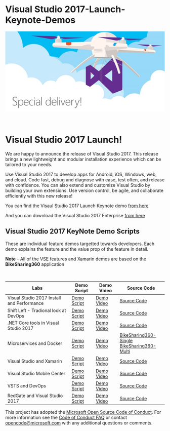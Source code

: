# Visual Studio 2017-Launch-Keynote-Demos

<p align="center">
<img src="vs2017.jpeg"/>
</p>

<br>

# Visual Studio 2017 Launch!
We are happy to announce the release of Visual Studio 2017. This release brings a new lightweight and modular installation experience which can be tailored to your needs.

Use Visual Studio 2017 to develop apps for Android, iOS, Windows, web, and cloud. Code fast, debug and diagnose with ease, test often, and release with confidence. You can also extend and customize Visual Studio by building your own extensions. Use version control, be agile, and collaborate efficiently with this new release!

You can find the Visaul Studio 2017 Launch Keynote demo <a href="https://channel9.msdn.com/Events/Visual-Studio/Visual-Studio-2017-Launch/100">from here</a>

And you can download the Visual Studio 2017 Enterprise <a href="https://www.visualstudio.com/thank-you-downloading-visual-studio/?sku=Enterprise&rel=15">from here</a>

## Visual Studio 2017 KeyNote Demo Scripts

These are individual feature demos targetted towards developers. Each demo explains the feature and the value prop of the feature in detail.

**Note** - All of the VSE features and Xamarin demos are based on the **BikeSharing360** application

<br>

<table><thead>
<tr>
<th>Labs</th>
<th>Demo Script</th>
<th>Demo Video</th>
<th>Source Code</th>

</tr>
</thead><tbody>
<tr>
<td>Visual Studio 2017 Install and Performance</td>
<td><a href="/Installation and better Performance">Demo Script</a></td>
<td><a href="https://channel9.msdn.com/Events/Visual-Studio/Visual-Studio-2017-Launch/100#time=0h15m37s">Demo Video</a></td>
<td><a href="https://github.com/Microsoft/BikeSharing360_Websites">Source Code</a></td>
</tr>
<tr>
<td>Shift Left - Tradional look at DevOps</td>
<td><a href="">Demo Script</a></td>
<td><a href="https://channel9.msdn.com/Events/Visual-Studio/Visual-Studio-2017-Launch/100#time=0h20m32s">Demo Video</a></td>
<td><a href="https://github.com/Microsoft/BikeSharing360_Websites">Source Code</a></td>

</tr>
<tr>
<td>.NET Core tools in Visual Studio 2017</td>
<td><a href="/.NET Core tools in Visual Studio 2017">Demo Script</a></td>
<td><a href="https://channel9.msdn.com/Events/Visual-Studio/Visual-Studio-2017-Launch/100#time=0h34m34s">Demo Video</a></td>
<td><a href="https://github.com/Microsoft/BikeSharing360_Websites">Source Code</a></td>

</tr>
<tr>
<td>Microservices and Docker</td>
<td><a href="/Microservices and Docker">Demo Script</a></td>
<td><a href="https://channel9.msdn.com/Events/Visual-Studio/Visual-Studio-2017-Launch/100#time=0h42m22s">Demo Video</a></td>
<td><a href="https://github.com/SteveLasker/Bikesharing360-Single/" >BikeSharing360-Single</a>
   <br> <a href="https://github.com/SteveLasker/Bikesharing360-Multi/" >BikeSharing360-Multi</a></td>

</tr>
<tr>
<td>Visual Studio and Xamarin</td>
<td><a href="/Xamarin Cycle">Demo Script</a></td>
<td><a href="https://channel9.msdn.com/Events/Visual-Studio/Visual-Studio-2017-Launch/100#time=1h08m15s">Demo Video</a></td>
<td><a href="https://github.com/Microsoft/BikeSharing360_Websites">Source Code</a></td>

</tr>
<tr>
<td>Visual Studio Mobile Center</td>
<td><a href="/Visual Studio Mobile Center">Demo Script</a></td>
<td><a href="https://channel9.msdn.com/Events/Visual-Studio/Visual-Studio-2017-Launch/100#time=1h19m05s">Demo Video</a></td>
<td><a href="https://github.com/Microsoft/BikeSharing360_Websites">Source Code</a></td>

</tr>
<tr>
<td>VSTS and DevOps</td>
<td><a href="/VSTS and DevOps">Demo Script</a></td>
<td><a href="https://channel9.msdn.com/Events/Visual-Studio/Visual-Studio-2017-Launch/100#time=1h37m43s">Demo Video</a></td>
<td><a href="https://github.com/Microsoft/BikeSharing360_Websites">Source Code</a></td>

</tr>
<tr>
<td>RedGate and Visual Studio 2017</td>
<td><a href="/Redgate and Visual Studio 2017">Demo Script</a></td>
<td><a href="https://channel9.msdn.com/Events/Visual-Studio/Visual-Studio-2017-Launch/100#time=1h54m38s">Demo Video</a></td>
<td><a href="https://github.com/Microsoft/BikeSharing360_Websites">Source Code</a></td>

</tr>
<tr>
</tbody></table>

This project has adopted the [Microsoft Open Source Code of Conduct](https://opensource.microsoft.com/codeofconduct/). For more information see the [Code of Conduct FAQ](https://opensource.microsoft.com/codeofconduct/faq/) or contact [opencode@microsoft.com](mailto:opencode@microsoft.com) with any additional questions or comments.
